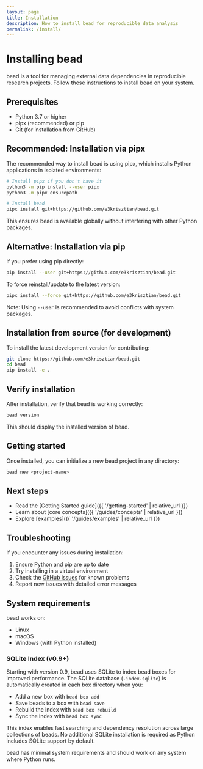 ```yaml
---
layout: page
title: Installation
description: How to install bead for reproducible data analysis
permalink: /install/
---
```


# Installing bead

bead is a tool for managing external data dependencies in reproducible research projects. Follow these instructions to install bead on your system.

## Prerequisites

- Python 3.7 or higher
- pipx (recommended) or pip
- Git (for installation from GitHub)

## Recommended: Installation via pipx

The recommended way to install bead is using pipx, which installs Python applications in isolated environments:

```bash
# Install pipx if you don't have it
python3 -m pip install --user pipx
python3 -m pipx ensurepath

# Install bead
pipx install git+https://github.com/e3krisztian/bead.git
```

This ensures bead is available globally without interfering with other Python packages.

## Alternative: Installation via pip

If you prefer using pip directly:

```bash
pip install --user git+https://github.com/e3krisztian/bead.git
```

To force reinstall/update to the latest version:

```bash
pipx install --force git+https://github.com/e3krisztian/bead.git
```

Note: Using `--user` is recommended to avoid conflicts with system packages.

## Installation from source (for development)

To install the latest development version for contributing:

```bash
git clone https://github.com/e3krisztian/bead.git
cd bead
pip install -e .
```

## Verify installation

After installation, verify that bead is working correctly:

```bash
bead version
```

This should display the installed version of bead.

## Getting started

Once installed, you can initialize a new bead project in any directory:

```bash
bead new <project-name>
```



## Next steps

- Read the [Getting Started guide]({{ '/getting-started' | relative_url }})
- Learn about [core concepts]({{ '/guides/concepts' | relative_url }})
- Explore [examples]({{ '/guides/examples' | relative_url }})

## Troubleshooting

If you encounter any issues during installation:

1. Ensure Python and pip are up to date
2. Try installing in a virtual environment
3. Check the [GitHub issues](https://github.com/e3krisztian/bead/issues) for known problems
4. Report new issues with detailed error messages

## System requirements

bead works on:
- Linux
- macOS
- Windows (with Python installed)

### SQLite Index (v0.9+)

Starting with version 0.9, bead uses SQLite to index bead boxes for improved performance. The SQLite database (`.index.sqlite`) is automatically created in each box directory when you:

- Add a new box with `bead box add`
- Save beads to a box with `bead save`
- Rebuild the index with `bead box rebuild`
- Sync the index with `bead box sync`

This index enables fast searching and dependency resolution across large collections of beads. No additional SQLite installation is required as Python includes SQLite support by default.

bead has minimal system requirements and should work on any system where Python runs.